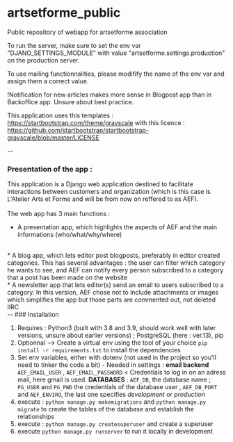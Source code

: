 # artsetforme_public

Public repository of webapp for artsetforme association
 
To run the server, make sure to set the env var "DJANO_SETTINGS_MODULE" with value "artsetforme.settings.production" on the production server.

To use mailing functionnalities, please modifify the name of the env var and assign them a correct value.

!Notification for new articles makes more sense in Blogpost app than in Backoffice app. Unsure about best practice.

This application uses this templates : https://startbootstrap.com/theme/grayscale with this licence : https://github.com/startbootstrap/startbootstrap-grayscale/blob/master/LICENSE

--
### Presentation of the app :

This application is a Django web application destined to facilitate interactions between customers and organization (which is this case is L'Atelier Arts et Forme and will be from now on reffered to as AEF).
<br>
<br>
The web app has 3 main functions :
<br>
* A presentation app, which highlights the aspects of AEF and the main informations (who/what/why/where)
<br>
* A blog app, which lets editor post blogposts, preferably in editor created categories. This has several advantages : the user can filter which category he wants to see, and AEF can notify every person subscribed to a category that a post has been made on the website
<br>
* A newsletter app that lets editor(s) send an email to users subscribed to a category. In this version, AEF chose not to include attachments or images which simplifies the app but those parts are commented out, not deleted IIRC
<br>
--
### Installation

1. Requires : Python3 (built with 3.8 and 3.9, should work well with later versions, unsure about earlier versions) ; PostgreSQL (here : ver.13), pip
2. Optionnal --> Create a virtual env using the tool of your choice `pip install -r requirements.txt` to install the dependencies
3. Set env variables, either with dotenv (not used in the project so you'll need to tinker the code a bit) - Needed in settings : **email backend** `AEF_EMAIL_USER` , `AEF_EMAIL_PASSWORD` < Credentials to log in on an adress mail, here gmail is used. **DATABASES** : `AEF_DB`, the database name ; `PG_USER` and `PG_PWD` the credentials of the database user , `AEF_DB_PORT` and `AEF_ENVIRO`, the last one specifies *development* or *production*
4. execute : `python manage.py makemigrations` and `python manage.py migrate` to create the tables of the database and establish the relationships
5. execute : `python manage.py createsuperuser` and create a superuser
6. execute `python manage.py runserver` to run it locally in development

